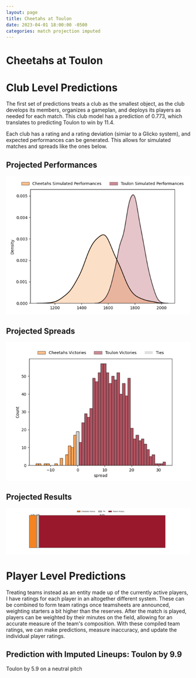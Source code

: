 ```yaml
---  
layout: page  
title: Cheetahs at Toulon  
date: 2023-04-01 18:00:00 -0500  
categories: match projection imputed  
---
```

# Cheetahs at Toulon

# Club Level Predictions


The first set of predictions treats a club as the smallest object, as the club develops its members, organizes a gameplan, and deploys its players as needed for each match. This club model has a prediction of 0.773, which translates to predicting Toulon to win by 11.4.

Each club has a rating and a rating deviation (simiar to a Glicko system), and expected performances can be generated. This allows for simulated matches and spreads like the ones below.
## Projected Performances


![Projected Performances](plots/performances_2023-04-01-Toulon-Cheetahs.png)
## Projected Spreads


![Projected Spreads](plots/spreads_2023-04-01-Toulon-Cheetahs.png)
## Projected Results


![Projected Results](plots/resultbar_2023-04-01-Toulon-Cheetahs.png)
# Player Level Predictions


Treating teams instead as an entity made up of the currently active players, I have ratings for each player in an altogether different system. These can be combined to form team ratings once teamsheets are announced, weighting starters a bit higher than the reserves. After the match is played, players can be weighted by their minutes on the field, allowing for an accurate measure of the team's composition. With these compiled team ratings, we can make predictions, measure inaccuracy, and update the individual player ratings.
## Prediction with Imputed Lineups: Toulon by 9.9


Toulon by 5.9 on a neutral pitch

